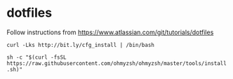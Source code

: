 dotfiles
========

Follow instructions from https://www.atlassian.com/git/tutorials/dotfiles

```curl -Lks http://bit.ly/cfg_install | /bin/bash```

```sh -c "$(curl -fsSL https://raw.githubusercontent.com/ohmyzsh/ohmyzsh/master/tools/install.sh)"```
